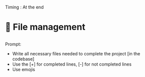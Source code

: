 Timing : At the end 
# 📁 File management
##
Prompt:
- Write all necessary files needed to complete the project [in the codebase]
- Use the [+] for completed lines, [-] for not completed lines
- Use emojis
